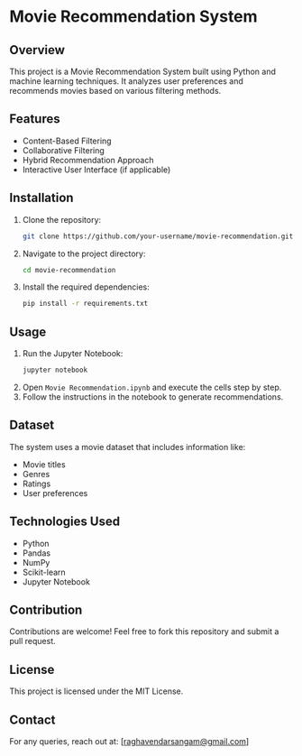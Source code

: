 # Movie Recommendation System

## Overview
This project is a Movie Recommendation System built using Python and machine learning techniques. It analyzes user preferences and recommends movies based on various filtering methods.

## Features
- Content-Based Filtering
- Collaborative Filtering
- Hybrid Recommendation Approach
- Interactive User Interface (if applicable)

## Installation
1. Clone the repository:
   ```bash
   git clone https://github.com/your-username/movie-recommendation.git
   ```
2. Navigate to the project directory:
   ```bash
   cd movie-recommendation
   ```
3. Install the required dependencies:
   ```bash
   pip install -r requirements.txt
   ```

## Usage
1. Run the Jupyter Notebook:
   ```bash
   jupyter notebook
   ```
2. Open `Movie Recommendation.ipynb` and execute the cells step by step.
3. Follow the instructions in the notebook to generate recommendations.

## Dataset
The system uses a movie dataset that includes information like:
- Movie titles
- Genres
- Ratings
- User preferences

## Technologies Used
- Python
- Pandas
- NumPy
- Scikit-learn
- Jupyter Notebook

## Contribution
Contributions are welcome! Feel free to fork this repository and submit a pull request.

## License
This project is licensed under the MIT License.

## Contact
For any queries, reach out at: [raghavendarsangam@gmail.com]

